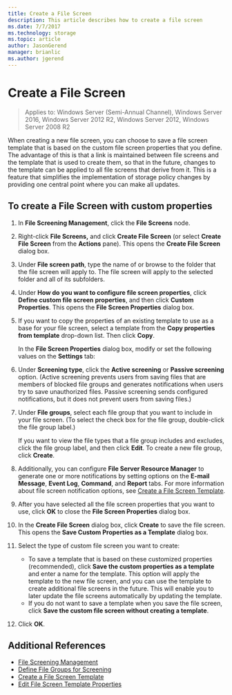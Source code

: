```yaml
---
title: Create a File Screen
description: This article describes how to create a file screen
ms.date: 7/7/2017
ms.technology: storage
ms.topic: article
author: JasonGerend
manager: brianlic
ms.author: jgerend
---
```

# Create a File Screen

> Applies to: Windows Server (Semi-Annual Channel), Windows Server 2016, Windows Server 2012 R2, Windows Server 2012, Windows Server 2008 R2

When creating a new file screen, you can choose to save a file screen template that is based on the custom file screen properties that you define. The advantage of this is that a link is maintained between file screens and the template that is used to create them, so that in the future, changes to the template can be applied to all file screens that derive from it. This is a feature that simplifies the implementation of storage policy changes by providing one central point where you can make all updates.

## To create a File Screen with custom properties

1.  In **File Screening Management**, click the **File Screens** node.

2.  Right-click **File Screens,** and click **Create File Screen** (or select **Create File Screen** from the **Actions** pane). This opens the **Create File Screen** dialog box.

3.  Under **File screen path**, type the name of or browse to the folder that the file screen will apply to. The file screen will apply to the selected folder and all of its subfolders.

4.  Under **How do you want to configure file screen properties**, click **Define custom file screen properties**, and then click **Custom Properties**. This opens the **File Screen Properties** dialog box.

5.  If you want to copy the properties of an existing template to use as a base for your file screen, select a template from the **Copy properties from template** drop-down list. Then click **Copy**.

    In the **File Screen Properties** dialog box, modify or set the following values on the **Settings** tab:

6.  Under **Screening type**, click the **Active screening** or **Passive screening** option. (Active screening prevents users from saving files that are members of blocked file groups and generates notifications when users try to save unauthorized files. Passive screening sends configured notifications, but it does not prevent users from saving files.)

7.  Under **File groups**, select each file group that you want to include in your file screen. (To select the check box for the file group, double-click the file group label.)

    If you want to view the file types that a file group includes and excludes, click the file group label, and then click **Edit**. To create a new file group, click **Create**.

8.  Additionally, you can configure **File Server Resource Manager** to generate one or more notifications by setting options on the **E-mail Message**, **Event Log**, **Command**, and **Report** tabs. For more information about file screen notification options, see [Create a File Screen Template](create-file-screen-template.md).

9.  After you have selected all the file screen properties that you want to use, click **OK** to close the **File Screen Properties** dialog box.

10. In the **Create File Screen** dialog box, click **Create** to save the file screen. This opens the **Save Custom Properties as a Template** dialog box.

11. Select the type of custom file screen you want to create:

    -   To save a template that is based on these customized properties (recommended), click **Save the custom properties as a template** and enter a name for the template. This option will apply the template to the new file screen, and you can use the template to create additional file screens in the future. This will enable you to later update the file screens automatically by updating the template.
    -   If you do not want to save a template when you save the file screen, click **Save the custom file screen without creating a template**.

12. Click **OK**.

## Additional References

-   [File Screening Management](file-screening-management.md)
-   [Define File Groups for Screening](define-file-groups-for-screening.md)
-   [Create a File Screen Template](create-file-screen-template.md)
-   [Edit File Screen Template Properties](edit-file-screen-template-properties.md)


